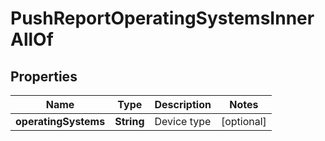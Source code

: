 

# PushReportOperatingSystemsInnerAllOf


## Properties

| Name | Type | Description | Notes |
|------------ | ------------- | ------------- | -------------|
|**operatingSystems** | **String** | Device type |  [optional] |



